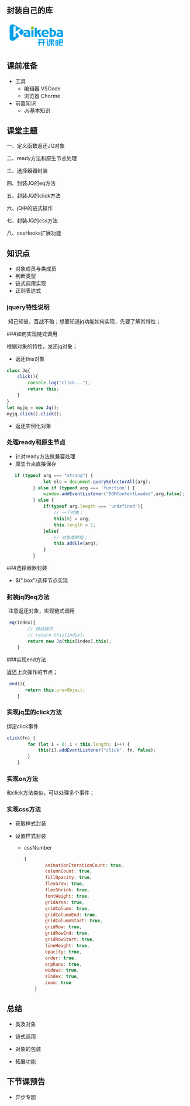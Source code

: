## 封装自己的库

<img src='./assets/logo.png' />

## 课前准备

- 工具
  - 编辑器 VSCode
  - 浏览器 Chorme
- 前置知识
  - Js基本知识

## 课堂主题

一、定义函数返还JQ对象 

二、ready方法和原生节点处理

三、选择器器封装 

四、封装JQ的eq方法

 五、封装JQ的click方法 

六、jQ中的链式操作

七、封装JQ的css方法 

八、cssHooks扩展功能

## 知识点

-  对象成员与类成员
- 判断类型
- 链式调用实现
- 正则表达式

### jquery特性说明 

​	知己知彼，百战不殆；想要知道jq功能如何实现，先要了解其特性；

###如何实现链式调用

   根据对象的特性，发还jq对象；

- 返还this对象

```js
class Jq{
    click(){
        console.log("click...");
        return this;
    }
}
let myjq = new Jq();
myjq.click().click();
```

- 返还实例化对象


### 处理ready和原生节点

- 针对ready方法做兼容处理
- 原生节点直接保存
```js
   if (typeof arg === "string") {
              let els = document.querySelectorAll(arg);
          } else if (typeof arg === 'function') {
              window.addEventListener("DOMContentLoaded",arg,false);
          } else {
              if(typeof arg.length === 'undefined'){
                  // 一个对象；
                  this[0] = arg;
                  this.length = 1;
              }else{
                  // 对象类数组；
                  this.addEle(arg);
              }
          }
```

###选择器器封装 

- $(".box")选择节点实现

### 封装jq的eq方法

​	注意返还对象，实现链式调用

```js
 eq(index){
        // 继续操作
        // return this[index];
        return new Jq(this[index],this);
    }
```

###实现end方法

返还上次操作的节点；

```js
 end(){
       return this.prevObject;
    }
```

### 实现jq里的click方法

绑定click事件

```js
click(fn) {
        for (let i = 0; i < this.length; i++) {
            this[i].addEventListener("click", fn, false);
        }
    }
```

### 实现on方法

和click方法类似，可以处理多个事件；

### 实现css方法

- 获取样式封装

- 设置样式封装

  - cssNumber

    ```js
    {
            animationIterationCount: true,
            columnCount: true,
            fillOpacity: true,
            flexGrow: true,
            flexShrink: true,
            fontWeight: true,
            gridArea: true,
            gridColumn: true,
            gridColumnEnd: true,
            gridColumnStart: true,
            gridRow: true,
            gridRowEnd: true,
            gridRowStart: true,
            lineHeight: true,
            opacity: true,
            order: true,
            orphans: true,
            widows: true,
            zIndex: true,
            zoom: true
        }
    ```





## 总结

- 类及对象

- 链式调用

- 对象的包装

- 拓展功能

## 下节课预告

- 异步专题
